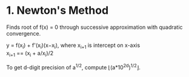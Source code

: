 # 1. Newton's Method
Finds root of f(x) = 0 through successive approximation with quadratic convergence.

y = f(x<sub>i</sub>) + f'(x<sub>i</sub>)(x−x<sub>i</sub>), where x<sub>i+1</sub> is intercept on x-axis  
x<sub>i+1</sub> == (x<sub>i</sub> + a/x<sub>i</sub>)/2

To get d-digit precision of a<sup>1/2</sup>, compute ⌊(a*10<sup>2d</sup>)<sup>1/2</sup>⌋.

